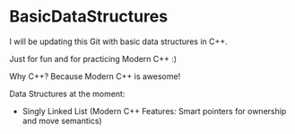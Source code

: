 # BasicDataStructures

I will be updating this Git with basic data structures in C++.

Just for fun and  for practicing Modern C++ :)

Why C++? Because Modern C++ is awesome!

Data Structures at the moment:
* Singly Linked List (Modern C++ Features: Smart pointers for ownership and move semantics)

